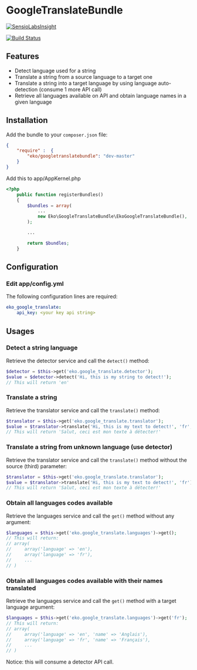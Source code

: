 GoogleTranslateBundle
=====================

[![SensioLabsInsight](https://insight.sensiolabs.com/projects/41d3d242-a0fe-424c-8cb1-65327f89df11/big.png)](https://insight.sensiolabs.com/projects/41d3d242-a0fe-424c-8cb1-65327f89df11)

[![Build Status](https://secure.travis-ci.org/eko/GoogleTranslateBundle.png?branch=master)](http://travis-ci.org/eko/GoogleTranslateBundle)

Features
--------

 * Detect language used for a string
 * Translate a string from a source language to a target one
 * Translate a string into a target language by using language auto-detection (consume 1 more API call)
 * Retrieve all languages available on API and obtain language names in a given language

Installation
------------

Add the bundle to your `composer.json` file:

```json
{
    "require" :  {
        "eko/googletranslatebundle": "dev-master"
    }
}
```

Add this to app/AppKernel.php

```php
<?php
    public function registerBundles()
    {
        $bundles = array(
            ...
            new Eko\GoogleTranslateBundle\EkoGoogleTranslateBundle(),
        );

        ...

        return $bundles;
    }
```

Configuration
-------------

### Edit app/config.yml

The following configuration lines are required:

```yaml
eko_google_translate:
    api_key: <your key api string>
```

Usages
------

### Detect a string language

Retrieve the detector service and call the `detect()` method:

```php
$detector = $this->get('eko.google_translate.detector');
$value = $detector->detect('Hi, this is my string to detect!');
// This will return 'en'
```

### Translate a string

Retrieve the translator service and call the `translate()` method:

```php
$translator = $this->get('eko.google_translate.translator');
$value = $translator->translate('Hi, this is my text to detect!', 'fr', 'en');
// This will return 'Salut, ceci est mon texte à détecter!'
```

### Translate a string from unknown language (use detector)

Retrieve the translator service and call the `translate()` method without the source (third) parameter:

```php
$translator = $this->get('eko.google_translate.translator');
$value = $translator->translate('Hi, this is my text to detect!', 'fr');
// This will return 'Salut, ceci est mon texte à détecter!'
```

### Obtain all languages codes available

Retrieve the languages service and call the `get()` method without any argument:

```php
$languages = $this->get('eko.google_translate.languages')->get();
// This will return:
// array(
//     array('language' => 'en'),
//     array('language' => 'fr'),
//     ...
// )
```

### Obtain all languages codes available with their names translated

Retrieve the languages service and call the `get()` method with a target language argument:

```php
$languages = $this->get('eko.google_translate.languages')->get('fr');
// This will return:
// array(
//     array('language' => 'en', 'name' => 'Anglais'),
//     array('language' => 'fr', 'name' => 'Français'),
//     ...
// )
```


Notice: this will consume a detector API call.